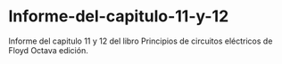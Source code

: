 # Informe-del-capitulo-11-y-12
Informe del capitulo 11 y 12 del libro Principios de circuitos eléctricos de Floyd Octava edición.
